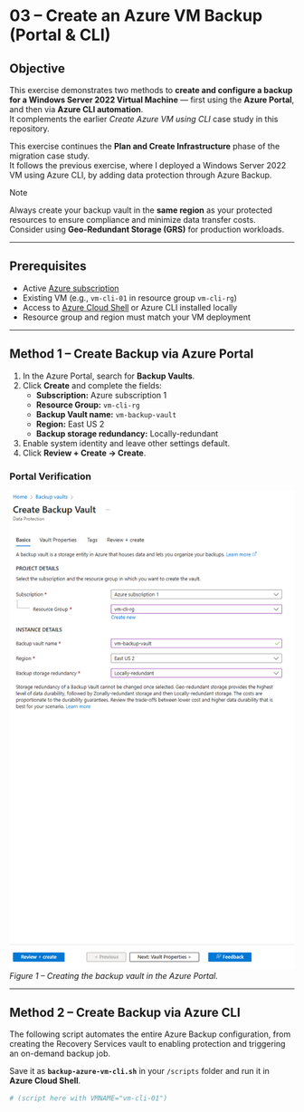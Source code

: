 # 03 – Create an Azure VM Backup (Portal & CLI)

## Objective
This exercise demonstrates two methods to **create and configure a backup for a Windows Server 2022 Virtual Machine** — first using the **Azure Portal**, and then via **Azure CLI automation**.  
It complements the earlier *Create Azure VM using CLI* case study in this repository.

This exercise continues the **Plan and Create Infrastructure** phase of the migration case study.  
It follows the previous exercise, where I deployed a Windows Server 2022 VM using Azure CLI, by adding data protection through Azure Backup.

> [!NOTE]  
> Always create your backup vault in the **same region** as your protected resources to ensure compliance and minimize data transfer costs.  
> Consider using **Geo-Redundant Storage (GRS)** for production workloads.

---

## Prerequisites
- Active [Azure subscription](https://portal.azure.com)  
- Existing VM (e.g., `vm-cli-01` in resource group `vm-cli-rg`)  
- Access to [Azure Cloud Shell](https://shell.azure.com) or Azure CLI installed locally  
- Resource group and region must match your VM deployment  

---

## Method 1 – Create Backup via Azure Portal
1. In the Azure Portal, search for **Backup Vaults**.  
2. Click **Create** and complete the fields:  
   - **Subscription:** Azure subscription 1  
   - **Resource Group:** `vm-cli-rg`  
   - **Backup Vault name:** `vm-backup-vault`  
   - **Region:** East US 2  
   - **Backup storage redundancy:** Locally-redundant  
3. Enable system identity and leave other settings default.  
4. Click **Review + Create → Create**.

### Portal Verification
![Create Backup Vault in Azure Portal](../images/12.Create-Backup.png)  
*Figure 1 – Creating the backup vault in the Azure Portal.*

---

## Method 2 – Create Backup via Azure CLI
The following script automates the entire Azure Backup configuration, from creating the Recovery Services vault to enabling protection and triggering an on-demand backup job.

Save it as **`backup-azure-vm-cli.sh`** in your `/scripts` folder and run it in **Azure Cloud Shell**.

```bash
# (script here with VMNAME="vm-cli-01")
